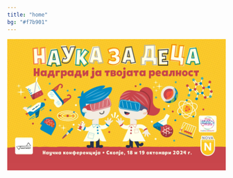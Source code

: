 ```yaml
---
title: "home"
bg: "#f7b901"
---
```



<div class="banner-container">
  <img src="/img/sfkbanner.jpg" alt="SFK Banner" class="banner-image">
</div>